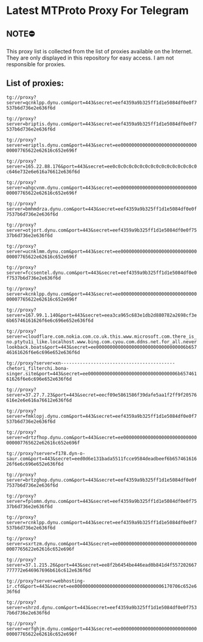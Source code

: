 # Latest MTProto Proxy For Telegram

## NOTE⛔

This proxy list is collected from the list of proxies available on the Internet. They are only displayed in this repository for easy access. I am not responsible for proxies.

## List of proxies:

`tg://proxy?server=qcnklpp.dynu.com&port=443&secret=eef4359a9b325ff1d1e5084df0e0f7537b6d736e2e636f6d`

`tg://proxy?server=briptis.dynu.com&port=443&secret=eef4359a9b325ff1d1e5084df0e0f7537b6d736e2e636f6d`

`tg://proxy?server=eriptls.dynu.com&port=443&secret=ee000000000000000000000000000000007765622e62616c652e696f`

`tg://proxy?server=165.22.88.176&port=443&secret=ee0c0c0c0c0c0c0c0c0c0c0c0c0c0c0c0c646e732e6e616a76612e636f6d`

`tg://proxy?server=ahgcvnm.dynu.com&port=443&secret=ee000000000000000000000000000000007765622e62616c652e696f`

`tg://proxy?server=bmhmdrza.dynu.com&port=443&secret=eef4359a9b325ff1d1e5084df0e0f7537b6d736e2e636f6d`

`tg://proxy?server=otjort.dynu.com&port=443&secret=eef4359a9b325ff1d1e5084df0e0f7537b6d736e2e636f6d`

`tg://proxy?server=ucnklmm.dynu.com&port=443&secret=ee000000000000000000000000000000007765622e62616c652e696f`

`tg://proxy?server=fccsentel.dynu.com&port=443&secret=eef4359a9b325ff1d1e5084df0e0f7537b6d736e2e636f6d`

`tg://proxy?server=kcnklpp.dynu.com&port=443&secret=ee000000000000000000000000000000007765622e62616c652e696f`

`tg://proxy?server=167.99.1.140&port=443&secret=eea3ca965c683e1db2d880782a2698cf3e6b65746161626f6e6c696e652e636f6d`

`tg://proxy?server=cloudflare.com.nokia.com.co.uk.this.www.microsoft.com.there_is_no.ptytu1i_like.localhost.www.bing.com.cyou.com.ddns.net.for_all.neverlookback.boats&port=443&secret=ee000000000000000000000000000000006b65746161626f6e6c696e652e636f6d`

`tg://proxy?server=xn------------------------------------------chetori_filterchi.bona-singer.site&port=443&secret=ee000000000000000000000000000000006b65746161626f6e6c696e652e636f6d`

`tg://proxy?server=37.27.7.23&port=443&secret=eecf09e5861586f39dafe5aa1f2ff9f20576616e2e6e616a76612e636f6d`

`tg://proxy?server=fmklopj.dynu.com&port=443&secret=eef4359a9b325ff1d1e5084df0e0f7537b6d736e2e636f6d`

`tg://proxy?server=drtzfhop.dynu.com&port=443&secret=ee000000000000000000000000000000007765622e62616c652e696f`

`tg://proxy?server=f178.dyn-o-saur.com&port=443&secret=eed0d6e131bada5511fcce9584deadbeef6b65746161626f6e6c696e652e636f6d`

`tg://proxy?server=brtzghop.dynu.com&port=443&secret=eef4359a9b325ff1d1e5084df0e0f7537b6d736e2e636f6d`

`tg://proxy?server=fplomn.dynu.com&port=443&secret=eef4359a9b325ff1d1e5084df0e0f7537b6d736e2e636f6d`

`tg://proxy?server=rcnklpp.dynu.com&port=443&secret=eef4359a9b325ff1d1e5084df0e0f7537b6d736e2e636f6d`

`tg://proxy?server=sxrtzm.dynu.com&port=443&secret=ee000000000000000000000000000000007765622e62616c652e696f`

`tg://proxy?server=37.1.215.26&port=443&secret=ee8f2b6454be446ead0b841d4f557202667777772e646967696b616c612e636f6d`

`tg://proxy?server=webhosting-ir.cfd&port=443&secret=ee000000000000000000000000000000006170706c652e636f6d`

`tg://proxy?server=shrzd.dynu.com&port=443&secret=eef4359a9b325ff1d1e5084df0e0f7537b6d736e2e636f6d`

`tg://proxy?server=erfghjm.dynu.com&port=443&secret=ee000000000000000000000000000000007765622e62616c652e696f`

